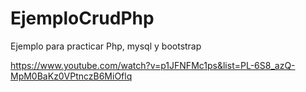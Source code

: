 # EjemploCrudPhp
Ejemplo para practicar Php, mysql y bootstrap

https://www.youtube.com/watch?v=p1JFNFMc1ps&list=PL-6S8_azQ-MpM0BaKz0VPtnczB6MiOflq
